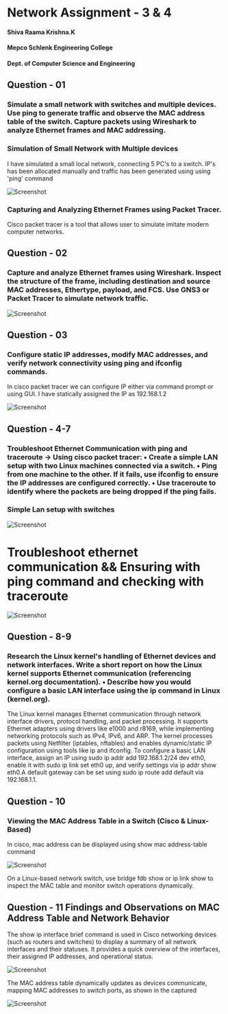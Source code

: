 # Network Assignment - 3 & 4

#### Shiva Raama Krishna.K

#### Mepco Schlenk Engineering College

#### Dept. of Computer Science and Engineering

## Question - 01

### Simulate a small network with switches and multiple devices. Use ping to generate traffic and observe the MAC address table of the switch. Capture packets using Wireshark to analyze Ethernet frames and MAC addressing.

### Simulation of Small Network with Multiple devices

I have simulated a small local network, connecting 5 PC's to a switch. IP's has been allocated manually and traffic has been generated using using 'ping' command

![Screenshot](switch-5pc.png)

### Capturing and Analyzing Ethernet Frames using Packet Tracer.

Cisco packet tracer is a tool that allows user to simulate imitate modern computer networks.

## Question - 02

### Capture and analyze Ethernet frames using Wireshark. Inspect the structure of the frame, including destination and source MAC addresses, Ethertype, payload, and FCS. Use GNS3 or Packet Tracer to simulate network traffic.

![Screenshot](ethernet-packetcapture.png)

## Question - 03

### Configure static IP addresses, modify MAC addresses, and verify network connectivity using ping and ifconfig commands.

In cisco packet tracer we can configure IP either via command prompt or using GUI. I have statically assigned the IP as 192.168.1.2

![Screenshot](static-ip.png)

## Question - 4-7

### Troubleshoot Ethernet Communication with ping and traceroute -> Using cisco packet tracer: • Create a simple LAN setup with two Linux machines connected via a switch. • Ping from one machine to the other. If it fails, use ifconfig to ensure the IP addresses are configured correctly. • Use traceroute to identify where the packets are being dropped if the ping fails.

### Simple Lan setup with switches

![Screenshot](switch-5pc.png)

# Troubleshoot ethernet communication && Ensuring with ping command and checking with traceroute

![Screenshot](troubleshoot.png)

## Question - 8-9

### Research the Linux kernel's handling of Ethernet devices and network interfaces. Write a short report on how the Linux kernel supports Ethernet communication (referencing kernel.org documentation). • Describe how you would configure a basic LAN interface using the ip command in Linux (kernel.org).

The Linux kernel manages Ethernet communication through network interface drivers, protocol handling, and packet processing. It supports Ethernet adapters using drivers like e1000 and r8169, while implementing networking protocols such as IPv4, IPv6, and ARP. The kernel processes packets using Netfilter (iptables, nftables) and enables dynamic/static IP configuration using tools like ip and ifconfig. To configure a basic LAN interface, assign an IP using sudo ip addr add 192.168.1.2/24 dev eth0, enable it with sudo ip link set eth0 up, and verify settings via ip addr show eth0.A default gateway can be set using sudo ip route add default via 192.168.1.1.

## Question - 10

### Viewing the MAC Address Table in a Switch (Cisco & Linux-Based)

In cisco, mac address can be displayed using show mac address-table command

![Screenshot](mac-address-table.png)

On a Linux-based network switch, use bridge fdb show or ip link show to inspect the MAC table and monitor switch operations dynamically.

## Question - 11 Findings and Observations on MAC Address Table and Network Behavior

The show ip interface brief command is used in Cisco networking devices (such as routers and switches) to display a summary of all network interfaces and their statuses. It provides a quick overview of the interfaces, their assigned IP addresses, and operational status.

![Screenshot](ip-interface-brief.png)

The MAC address table dynamically updates as devices communicate, mapping MAC addresses to switch ports, as shown in the captured

![Screenshot](mac-address-table.png)
